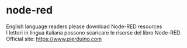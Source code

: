 # node-red
English language readers please download Node-RED resources<br>
I lettori in lingua italiana possono scaricare le risorse del libro Node-RED.<br>
Official site:
<a href>https://www.pierduino.com</a>

